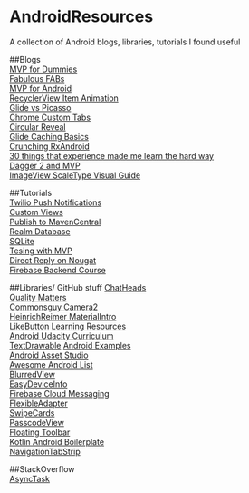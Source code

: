 # AndroidResources
A collection of Android blogs, libraries, tutorials I found useful 

##Blogs     
[MVP for Dummies](https://mattdevelops.github.io/android/2016/08/13/androidmvp.html)     
[Fabulous FABs](https://lambdasoup.com/post/fab_behavior_sync_appbarlayout/)      
[MVP for Android](http://antonioleiva.com/mvp-android)          
[RecyclerView Item Animation](http://anthony-skr.com/article/recyclerview-items-animation-with-rebound-effect)     
[Glide vs Picasso](https://inthecheesefactory.com/blog/get-to-know-glide-recommended-by-google/en)        
[Chrome Custom Tabs](http://blog.grafixartist.com/google-chrome-custom-tabs-android-tutorial/)           
[Circular Reveal](http://blog.grafixartist.com/circular-reveal-effect-like-whatsapp-in-android/)           
[Glide Caching Basics](https://futurestud.io/blog/glide-caching-basics)        
[Crunching RxAndroid](https://medium.com/crunching-rxandroid/crunching-rxandroid-intro-c27eb6f009ea#.x9k30h74a)      
[30 things that experience made me learn the hard way](https://medium.com/@cesarmcferreira/building-android-apps-30-things-that-experience-made-me-learn-the-hard-way-313680430bf9#.86xm614ke)     
[Dagger 2 and MVP](https://adityaladwa.wordpress.com/2016/05/11/dagger-2-and-mvp-architecture/)     
[ImageView ScaleType Visual Guide](https://robots.thoughtbot.com/android-imageview-scaletype-a-visual-guide)    

##Tutorials     
[Twilio Push Notifications](https://www.twilio.com/blog/2016/05/how-to-add-push-notifications-to-android.html)     
[Custom Views](https://www.intertech.com/Blog/android-custom-view-tutorial-part-1-combining-existing-views/)     
[Publish to MavenCentral](http://crushingcode.co/publish-your-android-library-via-mavencentral/)        
[Realm Database](http://www.androidhive.info/2016/05/android-working-with-realm-database-replacing-sqlite-core-data/)    
[SQLite](https://www.youtube.com/watch?v=0BUljVIgnoE)            
[Tesing with MVP](https://www.youtube.com/watch?v=Asc4hU1iSTU)     
[Direct Reply on Nougat](http://iteachyouhowtocode.com/2016/08/22/you-can-reply-message-on-notification/)    
[Firebase Backend Course](https://www.youtube.com/playlist?list=PLGCjwl1RrtcTXrWuRTa59RyRmQ4OedWrt)

##Libraries/ GitHub stuff
[ChatHeads](https://github.com/mollyIV/ChatHeads)            
[Quality Matters](https://github.com/artem-zinnatullin/qualitymatters)            
[Commonsguy Camera2](https://github.com/commonsguy/cwac-cam2)                
[HeinrichReimer MaterialIntro](https://github.com/HeinrichReimer/material-intro)            
[LikeButton](https://github.com/jd-alexander/LikeButton)
[Learning Resources](https://github.com/Plastix/Forage/wiki/Android-Learning-Resources)              
[Android Udacity Curriculum](https://github.com/Enteleform/-RES-/blob/master/%5BLinks%5D/%5BAndroid%5D%20Udacity%20Curriculum.md)        
[TextDrawable](https://github.com/amulyakhare/TextDrawable)
[Android Examples](https://github.com/nisrulz/android-examples)                
[Android Asset Studio](https://romannurik.github.io/AndroidAssetStudio/)         
[Awesome Android List](https://github.com/JStumpp/awesome-android)           
[BlurredView](https://github.com/wl9739/BlurredView)          
[EasyDeviceInfo](https://github.com/nisrulz/easydeviceinfo)            
[Firebase Cloud Messaging](https://github.com/nisrulz/android-examples/tree/master/FirebaseCloudMessaging)     
[FlexibleAdapter](https://github.com/davideas/FlexibleAdapter)         
[SwipeCards](https://github.com/Arjun-sna/android-swipecards-view)     
[PasscodeView](https://github.com/Arjun-sna/android-passcodeview)     
[Floating Toolbar](https://github.com/rubensousa/FloatingToolbar)     
[Kotlin Android Boilerplate](https://github.com/Plastix/Kotlin-Android-Boilerplate)    
[NavigationTabStrip](https://github.com/DevLight-Mobile-Agency/NavigationTabStrip)     
      
##StackOverflow       
[AsyncTask](http://stackoverflow.com/questions/9671546/asynctask-android-example)       
